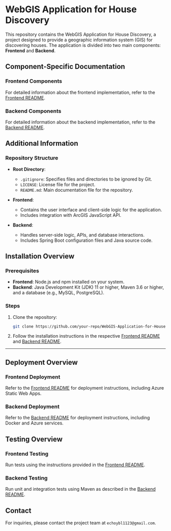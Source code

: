 # WebGIS Application for House Discovery

This repository contains the WebGIS Application for House Discovery, a project designed to provide a geographic information system (GIS) for discovering houses. The application is divided into two main components: **Frontend** and **Backend**.

## Component-Specific Documentation

### Frontend Components

For detailed information about the frontend implementation, refer to the [Frontend README](./frontend/README.md).

### Backend Components

For detailed information about the backend implementation, refer to the [Backend README](./backend/README.md).

## Additional Information

### Repository Structure

- **Root Directory**:

  - `.gitignore`: Specifies files and directories to be ignored by Git.
  - `LICENSE`: License file for the project.
  - `README.md`: Main documentation file for the repository.

- **Frontend**:

  - Contains the user interface and client-side logic for the application.
  - Includes integration with ArcGIS JavaScript API.

- **Backend**:
  - Handles server-side logic, APIs, and database interactions.
  - Includes Spring Boot configuration files and Java source code.

## Installation Overview

### Prerequisites

- **Frontend**: Node.js and npm installed on your system.
- **Backend**: Java Development Kit (JDK) 11 or higher, Maven 3.6 or higher, and a database (e.g., MySQL, PostgreSQL).

### Steps

1. Clone the repository:

   ```sh
   git clone https://github.com/your-repo/WebGIS-Application-for-House-Discovery.git

   ```

2. Follow the installation instructions in the respective [Frontend README](/frontend/README.md) and [Backend README](/backend/README.md).

---

## Deployment Overview

### Frontend Deployment

Refer to the [Frontend README](/frontend/README.md) for deployment instructions, including Azure Static Web Apps.

### Backend Deployment

Refer to the [Backend README](/backend/README.md) for deployment instructions, including Docker and Azure services.

## Testing Overview

### Frontend Testing

Run tests using the instructions provided in the [Frontend README](/frontend/README.md).

### Backend Testing

Run unit and integration tests using Maven as described in the [Backend README](/backend/README.md).

## Contact

For inquiries, please contact the project team at `echoybl1123@gmail.com`.
